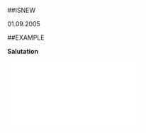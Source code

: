 
##ISNEW

01.09.2005


##EXAMPLE

**Salutation**



![](..\..\Examples\vbs\SOPerson.Salutation.vbs.txt)

